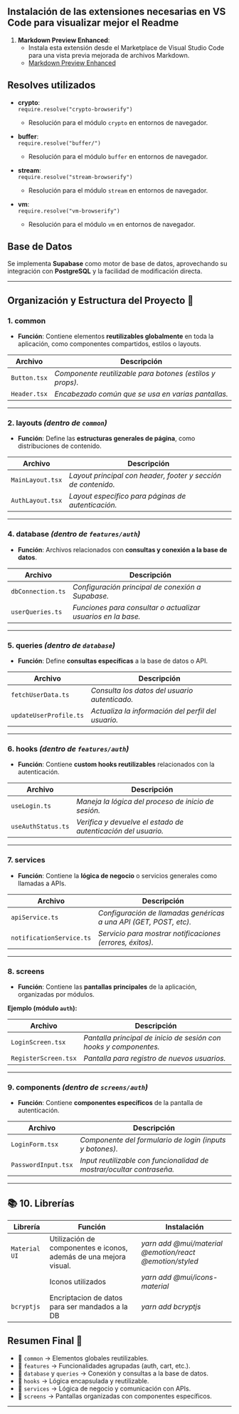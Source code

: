 ## Instalación de las extensiones necesarias en VS Code para visualizar mejor el Readme

1. **Markdown Preview Enhanced**:
   - Instala esta extensión desde el Marketplace de Visual Studio Code para una vista previa mejorada de archivos Markdown.
   - [Markdown Preview Enhanced](https://marketplace.visualstudio.com/items?itemName=shd101wyy.markdown-preview-enhanced)

## Resolves utilizados

- **crypto**:  
  `require.resolve("crypto-browserify")`  
  - Resolución para el módulo `crypto` en entornos de navegador.

- **buffer**:  
  `require.resolve("buffer/")`  
  - Resolución para el módulo `buffer` en entornos de navegador.

- **stream**:  
  `require.resolve("stream-browserify")`  
  - Resolución para el módulo `stream` en entornos de navegador.

- **vm**:  
  `require.resolve("vm-browserify")`  
  - Resolución para el módulo `vm` en entornos de navegador.

## **Base de Datos**
Se implementa **Supabase** como motor de base de datos, aprovechando su integración con **PostgreSQL** y la facilidad de modificación directa.

---

## **Organización y Estructura del Proyecto 📂**

### 1. **common**
- **Función**: Contiene elementos **reutilizables globalmente** en toda la aplicación, como componentes compartidos, estilos o layouts.

| Archivo           | Descripción                                               |
|-------------------|-----------------------------------------------------------|
| `Button.tsx`      | _Componente reutilizable para botones (estilos y props)._   |
| `Header.tsx`      | _Encabezado común que se usa en varias pantallas._          |

---

### 2. **layouts** _(dentro de `common`)_
- **Función**: Define las **estructuras generales de página**, como distribuciones de contenido.

| Archivo            | Descripción                                                      |
|--------------------|------------------------------------------------------------------|
| `MainLayout.tsx`   | _Layout principal con header, footer y sección de contenido._      |
| `AuthLayout.tsx`   | _Layout específico para páginas de autenticación._                 |

---

### 4. **database** _(dentro de `features/auth`)_
- **Función**: Archivos relacionados con **consultas y conexión a la base de datos**.

| Archivo             | Descripción                                                   |
|----------------------|-------------------------------------------------------------|
| `dbConnection.ts`    | _Configuración principal de conexión a Supabase._             |
| `userQueries.ts`     | _Funciones para consultar o actualizar usuarios en la base._  |

---

### 5. **queries** _(dentro de `database`)_
- **Función**: Define **consultas específicas** a la base de datos o API.

| Archivo               | Descripción                                                     |
|------------------------|---------------------------------------------------------------|
| `fetchUserData.ts`     | _Consulta los datos del usuario autenticado._                   |
| `updateUserProfile.ts` | _Actualiza la información del perfil del usuario._              |

---

### 6. **hooks** _(dentro de `features/auth`)_
- **Función**: Contiene **custom hooks reutilizables** relacionados con la autenticación.

| Archivo             | Descripción                                                   |
|----------------------|-------------------------------------------------------------|
| `useLogin.ts`        | _Maneja la lógica del proceso de inicio de sesión._           |
| `useAuthStatus.ts`   | _Verifica y devuelve el estado de autenticación del usuario._ |

---

### 7. **services**
- **Función**: Contiene la **lógica de negocio** o servicios generales como llamadas a APIs.

| Archivo                 | Descripción                                                       |
|--------------------------|-----------------------------------------------------------------|
| `apiService.ts`          | _Configuración de llamadas genéricas a una API (GET, POST, etc)._ |
| `notificationService.ts` | _Servicio para mostrar notificaciones (errores, éxitos)._         |

---

### 8. **screens**
- **Función**: Contiene las **pantallas principales** de la aplicación, organizadas por módulos.

**Ejemplo (módulo `auth`):**

| Archivo               | Descripción                                                   |
|------------------------|-------------------------------------------------------------|
| `LoginScreen.tsx`      | _Pantalla principal de inicio de sesión con hooks y componentes._ |
| `RegisterScreen.tsx`   | _Pantalla para registro de nuevos usuarios._               |

---

### 9. **components** _(dentro de `screens/auth`)_
- **Función**: Contiene **componentes específicos** de la pantalla de autenticación.

| Archivo                | Descripción                                                   |
|-------------------------|-------------------------------------------------------------|
| `LoginForm.tsx`         | _Componente del formulario de login (inputs y botones)._      |
| `PasswordInput.tsx`     | _Input reutilizable con funcionalidad de mostrar/ocultar contraseña._ |

---

## 📚 **10. Librerías**

| **Librería**          | **Función**                                                       | **Instalación**                                        |
|-----------------------|-------------------------------------------------------------------|--------------------------------------------------------|
| `Material UI`         | Utilización de componentes e iconos, además de una mejora visual. |  _yarn add @mui/material @emotion/react @emotion/styled_|                                       |
|                       | Iconos utilizados                                                 | _yarn add @mui/icons-material_                           |
|`bcryptjs`             | Encriptacion de datos para ser mandados a la DB                   | _yarn add bcryptjs_                                      |

## **Resumen Final 📝**
- 📁 `common` → Elementos globales reutilizables.  
- 📁 `features` → Funcionalidades agrupadas (auth, cart, etc.).  
- 📁 `database` y `queries` → Conexión y consultas a la base de datos.  
- 📁 `hooks` → Lógica encapsulada y reutilizable.  
- 📁 `services` → Lógica de negocio y comunicación con APIs.  
- 📁 `screens` → Pantallas organizadas con componentes específicos.  

---
